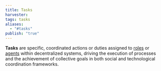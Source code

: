 ```yaml
---
title: Tasks
harvester: 
tags: tasks
aliases:
  - "#tasks"
publish: "true"
---
```


**Tasks** are specific, coordinated actions or duties assigned to [roles](./roles.md) or [agents](./agents.md) within decentralized systems, driving the execution of processes and the achievement of collective goals in both social and technological coordination frameworks.

